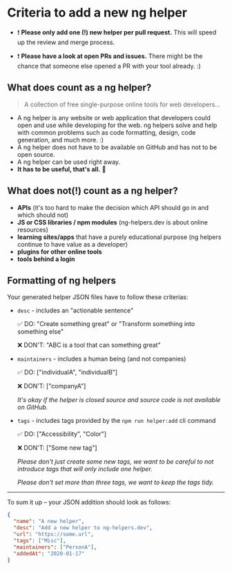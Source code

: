 # Criteria to add a new ng helper

- ❗ **Please only add one (!) new helper per pull request.** This will speed up the review and merge process.

- ❗ **Please have a look at open PRs and issues.** There might be the chance that someone else opened a PR with your tool already. :) 

## What does count as a ng helper?

> A collection of free single-purpose online tools for web developers...

- A ng helper is any website or web application that developers could open and use while developing for the web. ng helpers solve and help with common problems such as code formatting, design, code generation, and much more. :)
- A ng helper does not have to be available on GitHub and has not to be open source.
- A ng helper can be used right away.
- **It has to be useful, that's all.** 🎉

## What does not(!) count as a ng helper?

- **APIs** (it's too hard to make the decision which API should go in and which should not)
- **JS or CSS libraries / npm modules** (ng-helpers.dev is about online resources)
- **learning sites/apps** that have a purely educational purpose (ng helpers continue to have value as a developer)
- **plugins for other online tools**
- **tools behind a login**

## Formatting of ng helpers

Your generated helper JSON files have to follow these criterias:

- `desc` - includes an "actionable sentence"

   ✅ DO: "Create something great" or "Transform something into something else"

   ❌ DON'T: "ABC is a tool that can something great"

- `maintainers` - includes a human being (and not companies)

  ✅ DO: ["individualA", "individualB"]

   ❌ DON'T: ["companyA"]

   _It's okay if the helper is closed source and source code is not available on GitHub._

- `tags` - includes tags provided by the `npm run helper:add` cli command

   ✅ DO: ["Accessibility", "Color"]

   ❌ DON'T: ["Some new tag"]

   _Please don't just create some new tags, we want to be careful to not introduce tags that will only include one helper._

   _Please don't set more than three tags, we want to keep the tags tidy._

---

To sum it up – your JSON addition should look as follows:

```json
{
  "name": "A new helper",
  "desc": "Add a new helper to ng-helpers.dev",
  "url": "https://some.url",
  "tags": ["Misc"],
  "maintainers": ["PersonA"],
  "addedAt": "2020-01-17"
}
```
